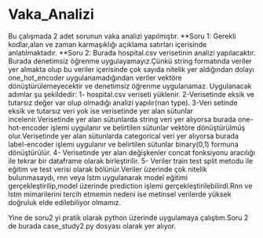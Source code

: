 # Vaka_Analizi

Bu çalışmada 2 adet sorunun vaka analizi yapılmıştır.
**Soru 1:
Gerekli kodlar,alan ve zaman karmaşıklığı açıklama satırları içerisinde anlatılmaktadır.
**Soru 2:
Burada hospital.csv verisetinin analizi yapılacaktır.
Burada denetimsiz öğrenme uygulayamayız.Çünkü string formatında veriler yer almakta olup bu veriler içerisinde çok sayıda nitelik yer aldığından dolayı one_hot_encoder uygulanamadığından veriler vektöre dönüştürülemeyecektir ve denetimsiz öğrenme uygulanamaz.
Uygulanacak adımlar şu şekildedir:
1- hospital.csv veriseti yüklenir. 
2-Verisetinde eksik ve tutarsız değer var olup olmadığı analizi yapılır(nan type).
3-Veri setinde eksik ve tutarsız veri yok ise verisetinde yer alan sütunlar incelenir.Verisetinde yer alan sütunlarda string veri yer alıyorsa burada one-hot-encoder işlemi uygulanır ve belirtilen sütunlar vektöre dönüştürülmüş olur.Verisetinde yer alan sütunlarda categorical veri yer alıyorsa burada label-encoder işlemi uygulanır ve belirtilen sütunlar binary(0,1) formuna dönüştürülür.
4- Verisetinde yer alan değişkenler concat fonksiyonu aracılığı ile tekrar bir dataframe olarak birleştirilir.
5- Veriler train test split metodu ile eğitim ve test verisi olarak bölünür.Veriler üzerinde çok nitelik bulunmasaydı, rnn veya lstm  uygulanarak model eğitimi gerçekleştirilip,model üzerinde prediction işlemi gerçekleştirilebilirdi.Rnn ve lstm mimarilerini tercih etmemin nedeni ise metinsel verilerde yüksek doğruluk elde edilebiliyor olmamız.

Yine de soru2 yi pratik olarak python üzerinde uygulamaya çalıştım.Soru 2 de burada case_study2.py dosyası olarak yer alıyor.
